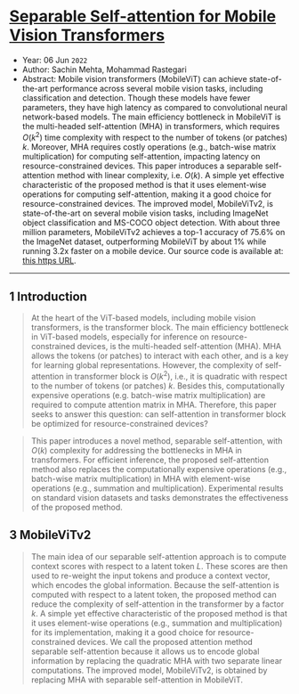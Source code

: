 # [Separable Self-attention for Mobile Vision Transformers](https://arxiv.org/abs/2206.02680)

* Year: 06 Jun `2022`
* Author: Sachin Mehta, Mohammad Rastegari
* Abstract: Mobile vision transformers (MobileViT) can achieve state-of-the-art performance across several mobile vision tasks, including classification and detection. Though these models have fewer parameters, they have high latency as compared to convolutional neural network-based models. The main efficiency bottleneck in MobileViT is the multi-headed self-attention (MHA) in transformers, which requires $O(k^{2})$ time complexity with respect to the number of tokens (or patches) $k$. Moreover, MHA requires costly operations (e.g., batch-wise matrix multiplication) for computing self-attention, impacting latency on resource-constrained devices. This paper introduces a separable self-attention method with linear complexity, i.e. $O(k)$. A simple yet effective characteristic of the proposed method is that it uses element-wise operations for computing self-attention, making it a good choice for resource-constrained devices. The improved model, MobileViTv2, is state-of-the-art on several mobile vision tasks, including ImageNet object classification and MS-COCO object detection. With about three million parameters, MobileViTv2 achieves a top-1 accuracy of 75.6% on the ImageNet dataset, outperforming MobileViT by about 1% while running 3.2x faster on a mobile device. Our source code is available at: [this https URL](https://github.com/apple/ml-cvnets).

----------------------------------------------------------------------------------------------------

## 1 Introduction

> At the heart of the ViT-based models, including mobile vision transformers, is the transformer block. The main efficiency bottleneck in ViT-based models, especially for inference on resource-constrained devices, is the multi-headed self-attention (MHA). MHA allows the tokens (or patches) to interact with each other, and is a key for learning global representations. However, the complexity of self-attention in transformer block is $O(k^{2})$, i.e., it is quadratic with respect to the number of tokens (or patches) $k$. Besides this, computationally expensive operations (e.g. batch-wise matrix multiplication) are required to compute attention matrix in MHA.
> Therefore, this paper seeks to answer this question: can self-attention in transformer block be optimized for resource-constrained devices?

> This paper introduces a novel method, separable self-attention, with $O(k)$ complexity for addressing the bottlenecks in MHA in transformers. For efficient inference, the proposed self-attention method also replaces the computationally expensive operations (e.g., batch-wise matrix multiplication) in MHA with element-wise operations (e.g., summation and multiplication). Experimental results on standard vision datasets and tasks demonstrates the effectiveness of the proposed method.

## 3 MobileViTv2

> The main idea of our separable self-attention approach is to compute context scores with respect to a latent token $L$. These scores are then used to re-weight the input tokens and produce a context vector, which encodes the global information. Because the self-attention is computed with respect to a latent token, the proposed method can reduce the complexity of self-attention in the transformer by a factor $k$. A simple yet effective characteristic of the proposed method is that it uses element-wise operations (e.g., summation and multiplication) for its implementation, making it a good choice for resource-constrained devices. We call the proposed attention method separable self-attention because it allows us to encode global information by replacing the quadratic MHA with two separate linear computations. The improved model, MobileViTv2, is obtained by replacing MHA with separable self-attention in MobileViT.


